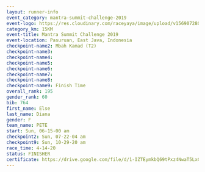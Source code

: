 ```yaml
---
layout: runner-info 
event_category: mantra-summit-challenge-2019 
event-logo: https://res.cloudinary.com/raceyaya/image/upload/v1569072809/logo/mantra-image_segrbx.jpg
category_km: 15KM 
event-title: Mantra Summit Challenge 2019 
event-location: Pasuruan, East Java, Indonesia 
checkpoint-name2: Mbah Kamad (T2) 
checkpoint-name3: 
checkpoint-name4: 
checkpoint-name5: 
checkpoint-name6: 
checkpoint-name7: 
checkpoint-name8: 
checkpoint-name9: Finish Time
overall_rank: 195
gender_rank: 60
bib: 764
first_name: Else
last_name: Diana
gender: F
team_name: PETE
start: Sun, 06-15-00 am
checkpoint2: Sun, 07-22-04 am
checkpoint9: Sun, 10-29-20 am
race_time: 4-14-20
status: FINISHER
certificate: https://drive.google.com/file/d/1-IZTEymkbQ69tPxz4NwaT5LxCesagPRa/view?usp=sharing
---
```

